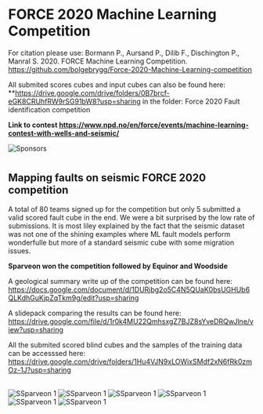 
# FORCE 2020 Machine Learning Competition

For citation please use: Bormann P., Aursand P., Dilib F., Dischington P., Manral S. 2020. FORCE Machine Learning Competition. https://github.com/bolgebrygg/Force-2020-Machine-Learning-competition

All submited scores cubes and input cubes can also be found here: **https://drive.google.com/drive/folders/0B7brcf-eGK8CRUhfRW9rSG91bW8?usp=sharing in the folder: Force 2020 Fault identification competition


**Link to contest https://www.npd.no/en/force/events/machine-learning-contest-with-wells-and-seismic/**

![Sponsors](https://github.com/bolgebrygg/Force-2020-Machine-Learning-competition/blob/master/bottom-sponsor-6.jpg)

#

## Mapping faults on seismic FORCE 2020 competition

A total of 80 teams signed up for the competition but only 5 submitted a valid scored fault cube in the end. We were a bit surprised by the low rate of submissions. It is most liley explained by the fact that the seismic dataset was not one of the shining examples where ML fault models perform wonderfulle but more of a standard seismic cube with some migration issues.

**Sparveon won the competition followed by Equinor and Woodside**

A geological summary write up of the competition can be found here: https://docs.google.com/document/d/1DURjbg2o5C4N5QUaK0bsUGHUb6QLKdhGuKjpZqTkm9g/edit?usp=sharing  <br/>

A slidepack comparing the results can be found here: https://drive.google.com/file/d/1r0k4MU22QmhsxgZ7BJZ8sYveDRQwJlne/view?usp=sharing <br/>

All the submited scored blind cubes and the samples of the training data can be accesssed here: https://drive.google.com/drive/folders/1Hu4VJN9xLOWixSMdf2xN6fRk0zmOz-1J?usp=sharing <br/><br/>

![SSparveon 1](https://github.com/bolgebrygg/Force-2020-Machine-Learning-competition/blob/master/fault_mapping_competition/images/sparv1.jpg)
![SSparveon 1](https://github.com/bolgebrygg/Force-2020-Machine-Learning-competition/blob/master/fault_mapping_competition/images/equi1.jpg)
![SSparveon 1](https://github.com/bolgebrygg/Force-2020-Machine-Learning-competition/blob/master/fault_mapping_competition/images/wood1.jpg)
![SSparveon 1](https://github.com/bolgebrygg/Force-2020-Machine-Learning-competition/blob/master/fault_mapping_competition/images/sparv2.jpg)
![SSparveon 1](https://github.com/bolgebrygg/Force-2020-Machine-Learning-competition/blob/master/fault_mapping_competition/images/equi2.jpg)
![SSparveon 1](https://github.com/bolgebrygg/Force-2020-Machine-Learning-competition/blob/master/fault_mapping_competition/images/wood2.jpg)

